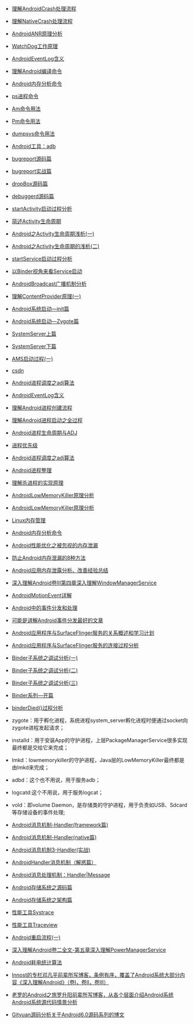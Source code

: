 + [理解AndroidCrash处理流程](http://gityuan.com/2016/06/24/app-crash/)
+ [理解NativeCrash处理流程](http://gityuan.com/2016/06/25/android-native-crash/)
+ [AndroidANR原理分析](http://gityuan.com/2016/07/02/android-anr/)
+ [WatchDog工作原理](http://gityuan.com/2016/06/21/watchdog/)
+ [AndroidEventLog含义](http://gityuan.com/2016/05/15/event-log/)
+ [理解Android编译命令](http://gityuan.com/2016/03/19/android-build/)
+ [Android内存分析命令](http://gityuan.com/2016/01/02/memory-analysis-command/)
+ [ps进程命令](http://gityuan.com/2016/02/27/am-command/)
+ [Am命令用法](http://gityuan.com/2016/02/27/am-command/)
+ [Pm命令用法](http://gityuan.com/2016/02/28/pm-command/)
+ [dumpsys命令用法](http://gityuan.com/2016/05/14/dumpsys-command/)
+ [Android工具：adb](http://android.jobbole.com/84804/)
+ [bugreport源码篇](http://gityuan.com/2016/06/10/bugreport/)
+ [bugreport实战篇](http://gityuan.com/2016/06/11/bugreport-2/)
+ [dropBox源码篇](http://gityuan.com/2016/06/12/DropBoxManagerService/)
+ [debuggerd源码篇](http://gityuan.com/2016/06/15/android-debuggerd/)　
+ [startActivity启动过程分析](http://gityuan.com/2016/03/12/start-activity/)
+ [简述Activity生命周期](http://gityuan.com/2016/03/18/start-activity-cycle/)
+ [Android之Activity生命周期浅析(一)](http://android.jobbole.com/84130/)
+ [Android之Activity生命周期的浅析(二)](http://android.jobbole.com/84140/)
+ [startService启动过程分析](http://gityuan.com/2016/03/06/start-service/)
+ [以Binder视角来看Service启动](http://gityuan.com/2016/09/04/binder-start-service/)
+ [AndroidBroadcast广播机制分析](http://gityuan.com/2016/06/04/broadcast-receiver/)
+ [理解ContentProvider原理(一)](http://gityuan.com/2016/07/30/content-provider/)
+ [Android系统启动—init篇](http://gityuan.com/2016/02/05/android-init/)
+ [Android系统启动—Zygote篇](http://gityuan.com/2016/02/13/android-zygote/)
+ [SystemServer上篇](http://gityuan.com/2016/02/14/android-system-server/)
+ [SystemServer下篇](http://gityuan.com/2016/02/20/android-system-server-2/)
+ [AMS启动过程(一)](http://gityuan.com/2016/02/21/activity-manager-service/)
+ [csdn](http://blog.csdn.net/baniel01/article/details/51777580)
+ [Android进程调度之adj算法](http://gityuan.com/2016/08/07/android-adj/)	　
+ [AndroidEventLog含义](http://gityuan.com/2016/05/15/event-log/)
+ [理解Android进程创建流程](http://gityuan.com/2016/03/26/app-process-create/)
+ [理解Android进程启动之全过程](http://gityuan.com/2016/10/09/app-process-create-2/)
+ [Android进程生命周期与ADJ](http://gityuan.com/2015/10/01/process-lifecycle/)
+ [进程优先级](http://gityuan.com/2015/10/01/process-priority/)
+ [Android进程调度之adj算法](http://gityuan.com/2016/08/07/android-adj/)
+ [Android进程整理](http://gityuan.com/2015/12/19/android-process-category/)
+ [理解杀进程的实现原理](http://gityuan.com/2016/04/16/kill-signal/)
+ [AndroidLowMemoryKiller原理分析](http://gityuan.com/2016/09/17/android-lowmemorykiller/)
+ [AndroidLowMemoryKiller原理分析](http://android.jobbole.com/84953/)
+ [Linux内存管理](http://gityuan.com/2015/10/30/kernel-memory/)
+ [Android内存分析命令](http://gityuan.com/2016/01/02/memory-analysis-command/)
+ [Android性能优化之被忽视的内存泄漏](http://android.jobbole.com/83898/)
+ [防止Android内存泄漏的8种方法](http://android.jobbole.com/84810/)
+ [Android应用内存泄露分析、改善经验总结](http://android.jobbole.com/83741/)
+ [深入理解Android卷III第四章深入理解WindowManagerService](http://blog.csdn.net/innost/article/details/47660193)
+ [AndroidMotionEvent详解](http://android.jobbole.com/84525/)
+ [Android中的事件分发和处理](http://android.jobbole.com/83826/)
+ [可能是讲解Android事件分发最好的文章](http://android.jobbole.com/83582/)
+ [Android应用程序与SurfaceFlinger服务的关系概述和学习计划](http://blog.csdn.net/luoshengyang/article/details/7846923)
+ [Android应用程序与SurfaceFlinger服务的连接过程分析](http://blog.csdn.net/luoshengyang/article/details/7857163)
+ [Binder子系统之调试分析(一)](http://gityuan.com/2016/08/27/binder-debug/)
+ [Binder子系统之调试分析(二)](http://gityuan.com/2016/08/28/binder-debug-2/)
+ [Binder子系统之调试分析(三)](http://gityuan.com/2016/09/03/binder-debug-3/)　
+ [Binder系列—开篇](http://gityuan.com/2015/10/31/binder-prepare/)
+ [binderDied()过程分析](http://gityuan.com/2016/10/02/binder-died/)
+ zygote：用于孵化进程，系统进程system_server孵化进程时便通过socket向zygote进程发起请求；
+ installd：用于安装App的守护进程，上层PackageManagerService很多实现最终都是交给它来完成；
+ lmkd：lowmemorykiller的守护进程，Java层的LowMemoryKiller最终都是由lmkd来完成；
+ adbd：这个也不用说，用于服务adb；
+ logcatd:这个不用说，用于服务logcat；
+ vold：即volume Daemon，是存储类的守护进程，用于负责如USB、Sdcard等存储设备的事件处理;
+ [Android消息机制-Handler(framework篇)](http://gityuan.com/2015/12/26/handler-message-framework/)
+ [Android消息机制-Handler(native篇)](http://gityuan.com/2015/12/27/handler-message-native/)
+ [Android消息机制3-Handler(实战)](http://gityuan.com/2016/01/01/handler-message-usage/)
+ [AndroidHandler消息机制（解惑篇）](http://android.jobbole.com/84957/)
+ [Android消息处理机制：Handler|Message](http://android.jobbole.com/83823/)
+ [Android存储系统之源码篇](http://gityuan.com/2016/07/17/android-io/)
+ [Android存储系统之架构篇](http://gityuan.com/2016/07/23/android-io-arch/)
+ [性能工具Systrace](http://gityuan.com/2016/01/17/traceview/)
+ [性能工具Traceview](http://gityuan.com/2016/01/17/traceview/)	　
+ [Android重启流程(一)](http://gityuan.com/2016/07/09/android-reboot/)
+ [深入理解Android卷二全文-第五章深入理解PowerManagerService](http://blog.csdn.net/innost/article/details/47254353)
+ [Android耗电统计算法](http://gityuan.com/2016/01/10/power_rank/)

+ [Innost的专栏邓凡平前辈所写博客，条例有序，覆盖了Android系统大部分内容《深入理解Android》（卷I，卷II，卷III）](http://blog.csdn.net/innost?viewmode=contents)
+ [老罗的Android之旅罗升阳前辈所写博客，从各个层面介绍Android系统Android系统源代码情景分析](http://blog.csdn.net/luoshengyang/article/details/8923485)
+ [Gityuan源码分析关于Android6.0源码系列的博文](http://gityuan.com/android/)

